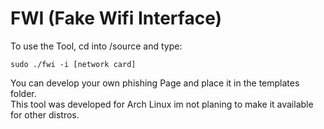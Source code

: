 <html>
<body>
  <h1>FWI (Fake Wifi Interface)</h1> 

  To use the Tool, cd into /source and type:
  
  <code>sudo ./fwi -i [network card]</code>
  
  You can develop your own phishing Page and place it in the templates folder.<br>
  This tool was developed for Arch Linux im not planing to make it available for other distros.

</body>

</html>
